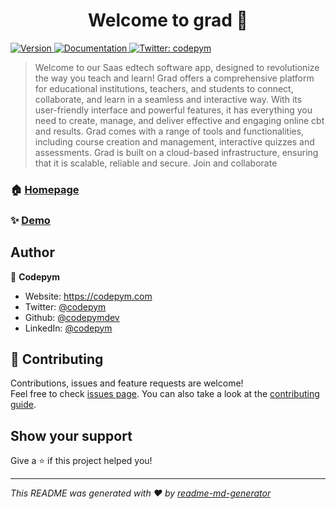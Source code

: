 <h1 align="center">Welcome to grad 👋</h1>
<p>
  <a href="https://www.npmjs.com/package/grad" target="_blank">
    <img alt="Version" src="https://img.shields.io/npm/v/grad.svg">
  </a>
  <a href="https://codepym.com/developers" target="_blank">
    <img alt="Documentation" src="https://img.shields.io/badge/documentation-yes-brightgreen.svg" />
  </a>
  <a href="https://twitter.com/codepym" target="_blank">
    <img alt="Twitter: codepym" src="https://img.shields.io/twitter/follow/codepym.svg?style=social" />
  </a>
</p>

> Welcome to our Saas edtech software app, designed to revolutionize the way you teach and learn! Grad offers a comprehensive platform for educational institutions, teachers, and students to connect, collaborate, and learn in a seamless and interactive way. With its user-friendly interface and powerful features, it has everything you need to create, manage, and deliver effective and engaging online cbt and results. Grad comes with a range of tools and functionalities, including course creation and management, interactive quizzes and assessments. Grad is built on a cloud-based infrastructure, ensuring that it is scalable, reliable and secure. Join and collaborate

### 🏠 [Homepage](https://codepym.com/grad)

### ✨ [Demo](https://codepym.com/grad)

## Author

👤 **Codepym**

* Website: https://codepym.com
* Twitter: [@codepym](#)
* Github: [@codepymdev](#)
* LinkedIn: [@codepym](#)

## 🤝 Contributing

Contributions, issues and feature requests are welcome!<br />Feel free to check [issues page](https://github.com/codepymdev/grad/issues). You can also take a look at the [contributing guide](https://codepym.com/developers).

## Show your support

Give a ⭐️ if this project helped you!

***
_This README was generated with ❤️ by [readme-md-generator](https://github.com/kefranabg/readme-md-generator)_
